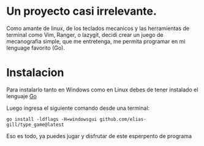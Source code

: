 # Un proyecto casi irrelevante.
Como amante de linux, de los teclados mecanicos y las herramientas de terminal como Vim, Ranger, o lazygit, decidi crear un
juego de mecanografia simple, que me entretenga, me permita programar en mi lenguage favorito (Go).

# Instalacion
Para instalarlo tanto en Windows como en Linux debes de tener instalado el lenguaje [Go](https://go.dev/doc/install)

Luego ingresa el siguiente comando desde una terminal:
```
go install -ldflags -H=windowsgui github.com/elias-gill/type_game@latest
```

Eso es todo, ya puedes jugar y disfrutar de este esperpento de programa
